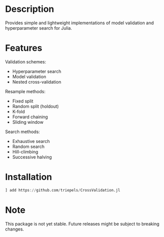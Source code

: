 # Description
Provides simple and lightweight implementations of model validation and hyperparameter search for Julia. 

# Features
Validation schemes:
* Hyperparameter search
* Model validation
* Nested cross-validation

Resample methods:
* Fixed split
* Random split (holdout)
* K-fold
* Forward chaining
* Sliding window

Search methods:
* Exhaustive search
* Random search
* Hill-climbing
* Successive halving

# Installation

```julia
] add https://github.com/triepels/CrossValidation.jl
```
# Note
This package is not yet stable. Future releases might be subject to breaking changes.
